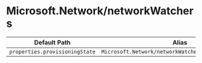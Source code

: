 # Microsoft.Network/networkWatchers

| Default Path | Alias |
|---|---|
| `properties.provisioningState` | `Microsoft.Network/networkWatchers/provisioningState` |

